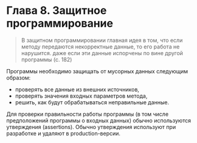 # Глава 8. Защитное программирование

> В защитном программировании главная идея в том, что если методу передаются некорректные данные, то его работа не нарушится. даже если эти данные испорчены по вине другой программы (с. 182)

Программы необходимо защищать от мусорных данных следующим образом:

- проверять все данные из внешних источников,
- проверять значения входных параметров метода,
- решить, как будут обрабатываться неправильные данные.

Для проверки правильности работы программы (в том числе предположений программы о входных данных) обычно используются утверждения (assertions). Обычно утверждения используют при разработке и удаляют в production-версии.
